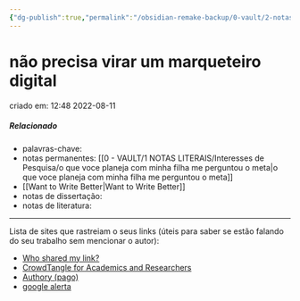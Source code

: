 ```yaml
---
{"dg-publish":true,"permalink":"/obsidian-remake-backup/0-vault/2-notas-permanentes/nao-precisa-virar-um-marqueteiro-digital/","title":"não precisa virar um marqueteiro digital","tags":["permanente"],"dgHomeLink":true,"dgShowLocalGraph":true,"dgShowFileTree":true,"dgEnableSearch":true,"noteIcon":""}
---
```


# não precisa virar um marqueteiro digital
criado em: 12:48 2022-08-11

##### Relacionado
- palavras-chave: 
- notas permanentes: [[0 - VAULT/1 NOTAS LITERAIS/Interesses de Pesquisa/o que voce planeja com minha filha me perguntou o meta\|o que voce planeja com minha filha me perguntou o meta]]
- [[Want to Write Better\|Want to Write Better]]
- notas de dissertação:
- notas de literatura: 

---

Lista de sites que rastreiam o seus links (úteis para saber se estão falando do seu trabalho sem mencionar o autor):

- [Who shared my link?](https://muckrack.com/whoshared/)
- [CrowdTangle for Academics and Researchers](https://help.crowdtangle.com/en/articles/4302208-crowdtangle-for-academics-and-researchers)
- [Authory (pago)](https://authory.com/)
- [google alerta](https://www.google.com.br/alerts)


